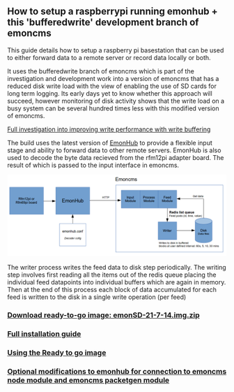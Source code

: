 ## How to setup a raspberrypi running emonhub + this 'bufferedwrite' development branch of emoncms

This guide details how to setup a raspberry pi basestation that can be used to either forward data to a remote server or record data locally or both. 

It uses the bufferedwrite branch of emoncms which is part of the investigation and development work into a version of emoncms that has a reduced disk write load with the view of enabling the use of SD cards for long term logging. Its early days yet to know whether this approach will succeed, however monitoring of disk activity shows that the write load on a busy system can be several hundred times less with this modified version of emoncms.

[Full investigation into improving write performance with write buffering](https://github.com/openenergymonitor/documentation/blob/master/BuildingBlocks/TimeSeries/writeloadinvestigation.md)

The build uses the latest version of [EmonHub](https://github.com/emonhub/) to provide a flexible input stage and ability to forward data to other remote servers. EmonHub is also used to decode the byte data recieved from the rfm12pi adapter board. The result of which is passed to the input interface in emoncms.

![System diagram](docs/files/emonpi_sys_diag.png)

The writer process writes the feed data to disk step periodically. The writing step involves first reading all the items out of the redis queue placing the individual feed datapoints into individual buffers which are again in memory. Then at the end of this process each block of data accumulated for each feed is written to the disk in a single write operation (per feed)

### [Download ready-to-go image: emonSD-21-7-14.img.zip](http://files.openenergymonitor.org/emonSD-21-7-14.img.zip)

### [Full installation guide](docs/install.md)

### [Using the Ready to go image](docs/setup.md)

### [Optional modifications to emonhub for connection to emoncms node module and emoncms packetgen module](docs/emonhubmod.md)

